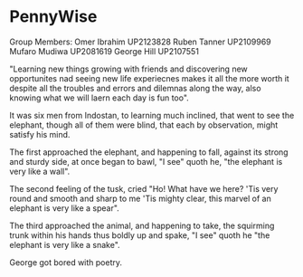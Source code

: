 # PennyWise

Group Members:
Omer Ibrahim UP2123828
Ruben Tanner UP2109969
Mufaro Mudiwa UP2081619
George Hill UP2107551


"Learning new things growing with friends and discovering new opportunites nad seeing new life experiecnes makes it all the more worth it despite all the troubles and errors and dilemnas along the way, also knowing what we will laern each day is fun too".

It was six men from Indostan,
to learning much inclined,
that went to see the elephant,
though all of them were blind,
that each by observation,
might satisfy his mind.

The first approached the elephant,
and happening to fall,
against its strong and sturdy side,
at once began to bawl,
"I see" quoth he, "the elephant
is very like a wall".

The second feeling of the tusk,
cried "Ho! What have we here?
'Tis very round and smooth and sharp
to me 'Tis mighty clear,
this marvel of an elephant
is very like a spear".

The third approached the animal,
and happening to take,
the squirming trunk within his hands
thus boldly up and spake,
"I see" quoth he "the elephant is 
very like a snake".

George got bored with poetry.
